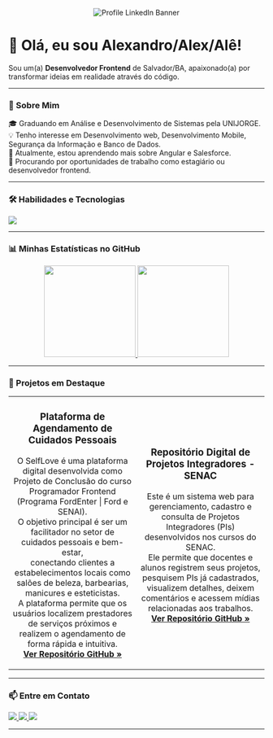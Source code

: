 <p align="center">
  <img src="https://github.com/user-attachments/assets/1c646d7c-34b1-4ce8-b68c-e2dbb6e11ddc" alt="Profile LinkedIn Banner">
</p>

# 👋 Olá, eu sou Alexandro/Alex/Alê!

<p align="left">
  Sou um(a) <strong>Desenvolvedor Frontend</strong> de Salvador/BA, apaixonado(a) por transformar ideias em realidade através do código.
</p>

---

### 🚀 Sobre Mim

<p align="left">
  🎓 Graduando em Análise e Desenvolvimento de Sistemas pela UNIJORGE. <br>
  💡 Tenho interesse em Desenvolvimento web, Desenvolvimento Mobile, Segurança da Informação e Banco de Dados. <br>
  🌱 Atualmente, estou aprendendo mais sobre Angular e Salesforce. <br>
  💼 Procurando por oportunidades de trabalho como estagiário ou desenvolvedor frontend.
</p>

---

### 🛠️ Habilidades e Tecnologias

<p align="left">
  <a href="https://skillicons.dev">
    <img src="https://skillicons.dev/icons?i=js,ts,angular,html,css,figma,git&perline=6" />
  </a>
</p>

---

### 📊 Minhas Estatísticas no GitHub

<p align="center">
  <a href="https://github.com/anuraghazra/github-readme-stats">
    <img height="180em" src="https://github-readme-stats.vercel.app/api?username=[SEU-USUARIO-DO-GITHUB]&show_icons=true&theme=dracula&include_all_commits=true&count_private=true"/>
    <img height="180em" src="https://github-readme-stats.vercel.app/api/top-langs/?username=[SEU-USUARIO-DO-GITHUB]&layout=compact&langs_count=7&theme=dracula"/>
  </a>
</p>

---

### 📌 Projetos em Destaque

<table>
  <tr>
    <td width="50%">
      <h3 align="center">Plataforma de Agendamento de Cuidados Pessoais</h3>
      <p align="center">
        O SelfLove é uma plataforma digital desenvolvida como Projeto de Conclusão do curso Programador Frontend (Programa FordEnter | Ford e SENAI).<br>
        O objetivo principal é ser um facilitador no setor de cuidados pessoais e bem-estar,<br>
        conectando clientes a estabelecimentos locais como salões de beleza, barbearias, manicures e esteticistas. <br>
        A plataforma permite que os usuários localizem prestadores de serviços próximos e realizem o agendamento de forma rápida e intuitiva.
        <br>
        <a href="https://github.com/alexandrojdev/Projeto_Final-FordEnter-"><strong>Ver Repositório  GitHub »</strong></a>
      </p>
    </td>
    <td width="50%">
      <h3 align="center">Repositório Digital de Projetos Integradores - SENAC</h3>
      <p align="center">
       Este é um sistema web para gerenciamento, cadastro e consulta de Projetos Integradores (PIs) desenvolvidos nos cursos do SENAC.<br>
        Ele permite que docentes e alunos registrem seus projetos, pesquisem PIs já cadastrados,<br>
        visualizem detalhes, deixem comentários e acessem mídias relacionadas aos trabalhos.
        <br>
        <a href="https://github.com/alexandrojdev/Repositorio-Digital-de-Projetos-Integradores---SENAC"><strong>Ver Repositório GitHub »</strong></a>
      </p>
    </td>
  </tr>
</table>

---

### 📫 Entre em Contato

<p align="left">
  <a href="https://linkedin.com/in/https://www.linkedin.com/in/alexandro-jesus-tec/" target="_blank">
    <img src="https://img.shields.io/badge/-LinkedIn-%230077B5?style=for-the-badge&logo=linkedin&logoColor=white" target="_blank">
  </a>
  <a href="mailto:alexandrosjesus10@gmail.com">
    <img src="https://img.shields.io/badge/-Gmail-%23333?style=for-the-badge&logo=gmail&logoColor=white" />
  </a>
  <a href="https://https://github.com/alexandrojdev" target="_blank">
    <img src="https://img.shields.io/badge/Meu%20Portfólio-333?style=for-the-badge&logo=google-chrome&logoColor=white">
  </a>
</p>

---
